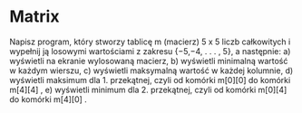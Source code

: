 # Matrix
Napisz program, który stworzy tablicę m (macierz) 5 x 5 liczb całkowitych i
wypełnij ją losowymi wartościami z zakresu {−5,−4, . . . , 5}, a następnie:
a) wyświetli na ekranie wylosowaną macierz,
b) wyświetli minimalną wartość w każdym wierszu,
c) wyświetli maksymalną wartość w każdej kolumnie,
d) wyświetli maksimum dla 1. przekątnej, czyli od komórki m[0][0] do komórki
m[4][4] ,
e) wyświetli minimum dla 2. przekątnej, czyli od komórki m[0][4] do komórki
m[4][0] .

